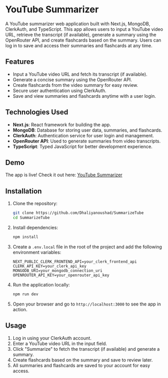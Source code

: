 # YouTube Summarizer

A YouTube summarizer web application built with Next.js, MongoDB, ClerkAuth, and TypeScript. This app allows users to input a YouTube video URL, retrieve the transcript (if available), generate a summary using the OpenRouter API, and create flashcards based on the summary. Users can log in to save and access their summaries and flashcards at any time.

## Features

- Input a YouTube video URL and fetch its transcript (if available).
- Generate a concise summary using the OpenRouter API.
- Create flashcards from the video summary for easy review.
- Secure user authentication using ClerkAuth.
- Save and view summaries and flashcards anytime with a user login.

## Technologies Used

- **Next.js**: React framework for building the app.
- **MongoDB**: Database for storing user data, summaries, and flashcards.
- **ClerkAuth**: Authentication service for user login and management.
- **OpenRouter API**: Used to generate summaries from video transcripts.
- **TypeScript**: Typed JavaScript for better development experience.

## Demo

The app is live! Check it out here: [YouTube Summarizer](#)

## Installation

1. Clone the repository:
    ```bash
    git clone https://github.com/Dhaliyanoushad/SummarizeTube
    cd SummarizeTube
    ```

2. Install dependencies:
    ```bash
    npm install
    ```

3. Create a `.env.local` file in the root of the project and add the following environment variables:
    ```
    NEXT_PUBLIC_CLERK_FRONTEND_API=your_clerk_frontend_api
    CLERK_API_KEY=your_clerk_api_key
    MONGODB_URI=your_mongodb_connection_uri
    OPENROUTER_API_KEY=your_openrouter_api_key
    ```

4. Run the application locally:
    ```bash
    npm run dev
    ```

5. Open your browser and go to `http://localhost:3000` to see the app in action.

## Usage

1. Log in using your ClerkAuth account.
2. Enter a YouTube video URL in the input field.
3. Click "Summarize" to fetch the transcript (if available) and generate a summary.
4. Create flashcards based on the summary and save to review later.
5. All summaries and flashcards are saved to your account for easy access.
